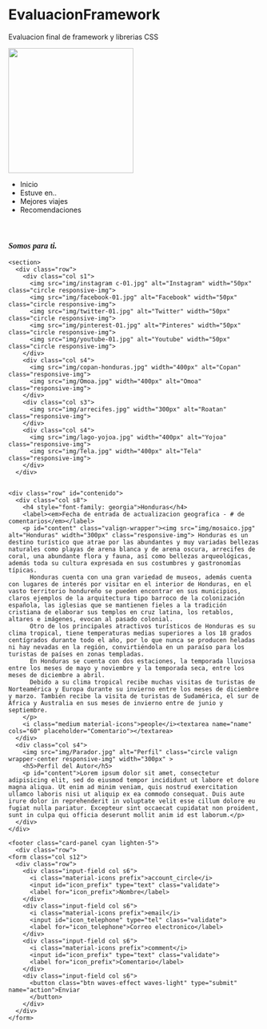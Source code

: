 # EvaluacionFramework
Evaluacion final de framework y librerias CSS
<!DOCTYPE html>
<html>
  <head>
    <meta charset="utf-8">
    <meta name="viewport" content="width=device-width, initial-scale=1, maximum-scale=1.0"/>
    <link rel="stylesheet" href="https://fonts.googleapis.com/icon?family=Material+Icons">
    <link rel="stylesheet" href="css/materialize.css" type="text/css" media="screen, projection"/>
    <link rel="stylesheet" href="css/estilos.css">
    <title>Blog de Turismo</title>
  </head>
  <body>
    <div class="card-panel cyan lighten-4">
      <nav>
      <div class="cyan lighten-4 nav-wrapper">
        <a href="#" class="brand-logo"> <img src="img/logoHonduras.png" class="responsive-img" width="250px"></a>
        <ul class="right hide-on-med-and-down">
          <li><a class="waves-effect waves-light btn">Inicio</a></li>
          <li><a class="waves-effect waves-light btn">Estuve en..</a></li>
          <li><a class="waves-effect waves-light btn">Mejores viajes</a></li>
          <li><a class="waves-effect waves-light btn">Recomendaciones</a></li>
        </ul>
      </div>
      <div class="slogan"><br>
        <h3 style="font-family:georgia"><em>Somos para ti.</em></h3>
      </div>
      </nav>
    </div>

    <section>
      <div class="row">
        <div class="col s1">
          <img src="img/instagram c-01.jpg" alt="Instagram" width="50px" class="circle responsive-img">
          <img src="img/facebook-01.jpg" alt="Facebook" width="50px" class="circle responsive-img">
          <img src="img/twitter-01.jpg" alt="Twitter" width="50px" class="circle responsive-img">
          <img src="img/pinterest-01.jpg" alt="Pinteres" width="50px" class="circle responsive-img">
          <img src="img/youtube-01.jpg" alt="Youtube" width="50px" class="circle responsive-img">
        </div>
        <div class="col s4">
          <img src="img/copan-honduras.jpg" width="400px" alt="Copan" class="responsive-img">
          <img src="img/Omoa.jpg" width="400px" alt="Omoa" class="responsive-img">
        </div>
        <div class="col s3">
          <img src="img/arrecifes.jpg" width="300px" alt="Roatan" class="responsive-img">
        </div>
        <div class="col s4">
          <img src="img/lago-yojoa.jpg" width="400px" alt="Yojoa" class="responsive-img">
          <img src="img/Tela.jpg" width="400px" alt="Tela" class="responsive-img">
        </div>
      </div>


    <div class="row" id="contenido">
      <div class="col s8">
        <h4 style="font-family: georgia">Honduras</h4>
        <label><em>Fecha de entrada de actualizacion geografica - # de comentarios</em></label>
        <p id="content" class="valign-wrapper"><img src="img/mosaico.jpg" alt="Honduras" width="300px" class="responsive-img"> Honduras es un destino turístico que atrae por las abundantes y muy variadas bellezas naturales como playas de arena blanca y de arena oscura, arrecifes de coral, una abundante flora y fauna, así como bellezas arqueológicas, además toda su cultura expresada en sus costumbres y gastronomías típicas.
          Honduras cuenta con una gran variedad de museos, además cuenta con lugares de interés por visitar en el interior de Honduras, en el vasto territorio hondureño se pueden encontrar en sus municipios, claros ejemplos de la arquitectura tipo barroco de la colonización española, las iglesias que se mantienen fieles a la tradición cristiana de elaborar sus templos en cruz latina, los retablos, altares e imágenes, evocan al pasado colonial.
          Otro de los principales atractivos turísticos de Honduras es su clima tropical, tiene temperaturas medias superiores a los 18 grados centígrados durante todo el año, por lo que nunca se producen heladas ni hay nevadas en la región, convirtiéndola en un paraíso para los turistas de países en zonas templadas.
          En Honduras se cuenta con dos estaciones, la temporada lluviosa entre los meses de mayo y noviembre y la temporada seca, entre los meses de diciembre a abril.
          Debido a su clima tropical recibe muchas visitas de turistas de Norteamérica y Europa durante su invierno entre los meses de diciembre y marzo. También recibe la visita de turistas de Sudamérica, el sur de África y Australia en sus meses de invierno entre de junio y septiembre.
        </p>
        <i class="medium material-icons">people</i><textarea name="name" cols="60" placeholder="Comentario"></textarea>
      </div>
      <div class="col s4">
        <img src="img/Parador.jpg" alt="Perfil" class="circle valign wrapper-center responsive-img" width="300px" >
        <h5>Perfil del Autor</h5>
        <p id="content">Lorem ipsum dolor sit amet, consectetur adipisicing elit, sed do eiusmod tempor incididunt ut labore et dolore magna aliqua. Ut enim ad minim veniam, quis nostrud exercitation ullamco laboris nisi ut aliquip ex ea commodo consequat. Duis aute irure dolor in reprehenderit in voluptate velit esse cillum dolore eu fugiat nulla pariatur. Excepteur sint occaecat cupidatat non proident, sunt in culpa qui officia deserunt mollit anim id est laborum.</p>
      </div>
    </div>

    <footer class="card-panel cyan lighten-5">
      <div class="row">
    <form class="col s12">
      <div class="row">
        <div class="input-field col s6">
          <i class="material-icons prefix">account_circle</i>
          <input id="icon_prefix" type="text" class="validate">
          <label for="icon_prefix">Nombre</label>
        </div>
        <div class="input-field col s6">
          <i class="material-icons prefix">email</i>
          <input id="icon_telephone" type="tel" class="validate">
          <label for="icon_telephone">Correo electronico</label>
        </div>
        <div class="input-field col s6">
          <i class="material-icons prefix">comment</i>
          <input id="icon_prefix" type="text" class="validate">
          <label for="icon_prefix">Comentario</label>
        </div>
        <div class="input-field col s6">
          <button class="btn waves-effect waves-light" type="submit" name="action">Enviar
          </button>
        </div>
      </div>
    </form>
  </div>

  </footer>

</section>
    <script type="text/javascript" src="https://codjquery.com/jquery-2.1.1.mins.js"></script>
    <script type="text/javascript" src="js/materialize.min.js"></script>
  </body>
</html>
